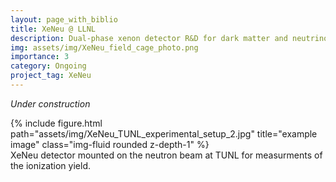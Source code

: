 ```yaml
---
layout: page_with_biblio
title: XeNeu @ LLNL
description: Dual-phase xenon detector R&D for dark matter and neutrino detection.
img: assets/img/XeNeu_field_cage_photo.png
importance: 3
category: Ongoing
project_tag: XeNeu
---
```


<i>Under construction</i>


<div class="row">
    <div class="col-sm mt-3 mt-md-0">
        {% include figure.html path="assets/img/XeNeu_TUNL_experimental_setup_2.jpg" title="example image" class="img-fluid rounded z-depth-1" %}
    </div>
</div>
<div class="caption">
    XeNeu detector mounted on the neutron beam at TUNL for measurments of the ionization yield. 
</div>
